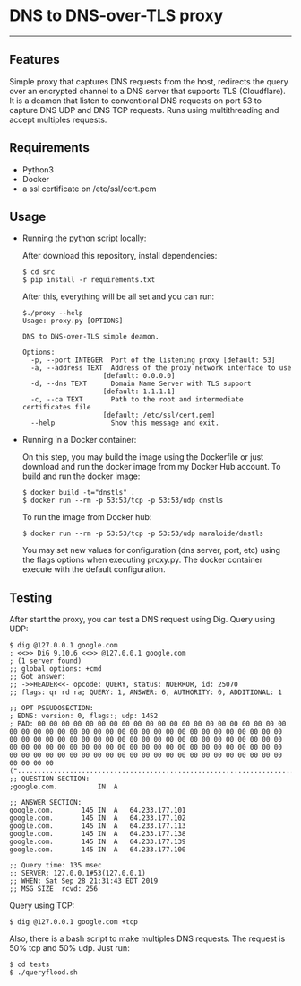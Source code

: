 # DNS to DNS-over-TLS proxy
---

## Features
Simple proxy that captures DNS requests from the host, redirects the query over
an encrypted channel to a DNS server that supports TLS (Cloudflare). 
It is a deamon that listen to conventional DNS requests on port 53 to capture
DNS UDP and DNS TCP requests.
Runs using multithreading and accept multiples requests.

## Requirements
* Python3
* Docker
* a ssl certificate on /etc/ssl/cert.pem

## Usage
* Running the python script locally:

  After download this repository, install dependencies:

  ```
  $ cd src
  $ pip install -r requirements.txt
  ```
  After this, everything will be all set and you can run:
  ```
  $./proxy --help
  Usage: proxy.py [OPTIONS]

  DNS to DNS-over-TLS simple deamon.

  Options:
    -p, --port INTEGER  Port of the listening proxy [default: 53]
    -a, --address TEXT  Address of the proxy network interface to use
                      [default: 0.0.0.0]
    -d, --dns TEXT      Domain Name Server with TLS support
                      [default: 1.1.1.1]
    -c, --ca TEXT       Path to the root and intermediate certificates file
                      [default: /etc/ssl/cert.pem]
    --help              Show this message and exit.
  ```
* Running in a Docker container:

  On this step, you may build the image using the Dockerfile or just download
  and run the docker image from my Docker Hub account.
  To build and run the docker image:
  ```
  $ docker build -t="dnstls" .
  $ docker run --rm -p 53:53/tcp -p 53:53/udp dnstls
  ```
  To run the image from Docker hub:
  ```
  $ docker run --rm -p 53:53/tcp -p 53:53/udp maraloide/dnstls
  ```

  You may set new values for configuration (dns server, port, etc) using the
  flags options when executing proxy.py. The docker container execute with the
  default configuration.

## Testing
  After start the proxy, you can test a DNS request using Dig.
  Query using UDP:
  ```
  $ dig @127.0.0.1 google.com
  ; <<>> DiG 9.10.6 <<>> @127.0.0.1 google.com
  ; (1 server found)
  ;; global options: +cmd
  ;; Got answer:
  ;; ->>HEADER<<- opcode: QUERY, status: NOERROR, id: 25070
  ;; flags: qr rd ra; QUERY: 1, ANSWER: 6, AUTHORITY: 0, ADDITIONAL: 1

  ;; OPT PSEUDOSECTION:
  ; EDNS: version: 0, flags:; udp: 1452
  ; PAD: 00 00 00 00 00 00 00 00 00 00 00 00 00 00 00 00 00 00 00 00 00 00 00 00 00 00 00 00 00 00 00 00 00 00 00 00 00 00 00 00 00 00 00 00 00 00 00 00 00 00 00 00 00 00 00 00 00 00 00 00 00 00 00 00 00 00 00 00 00 00 00 00 00 00 00 00 00 00 00 00 00 00 00 00 00 00 00 00 00 00 00 00 00 00 00 00 00 00 00 00 00 00 00 00 00 00 00 00 00 00 00 00 00 00 00 00 00 (".....................................................................................................................")
  ;; QUESTION SECTION:
  ;google.com.			IN	A

  ;; ANSWER SECTION:
  google.com.		145	IN	A	64.233.177.101
  google.com.		145	IN	A	64.233.177.102
  google.com.		145	IN	A	64.233.177.113
  google.com.		145	IN	A	64.233.177.138
  google.com.		145	IN	A	64.233.177.139
  google.com.		145	IN	A	64.233.177.100

  ;; Query time: 135 msec
  ;; SERVER: 127.0.0.1#53(127.0.0.1)
  ;; WHEN: Sat Sep 28 21:31:43 EDT 2019
  ;; MSG SIZE  rcvd: 256
  ```
  Query using TCP:
  ```
  $ dig @127.0.0.1 google.com +tcp
  ```
  Also, there is a bash script to make multiples DNS requests. The request is
  50% tcp and 50% udp. Just run:
  ```
  $ cd tests
  $ ./queryflood.sh
  ```
